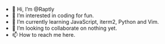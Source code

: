 - 👋 Hi, I’m @Raptly
- 👀 I’m interested in coding for fun.
- 🌱 I’m currently learning JavaScript, iterm2, Python and Vim.
- 💞️ I’m looking to collaborate on nothing yet.
- 📫 How to reach me here.

<!---
Raptly/Raptly is a ✨ special ✨ repository because its `README.md` (this file) appears on your GitHub profile.
You can click the Preview link to take a look at your changes.
--->
